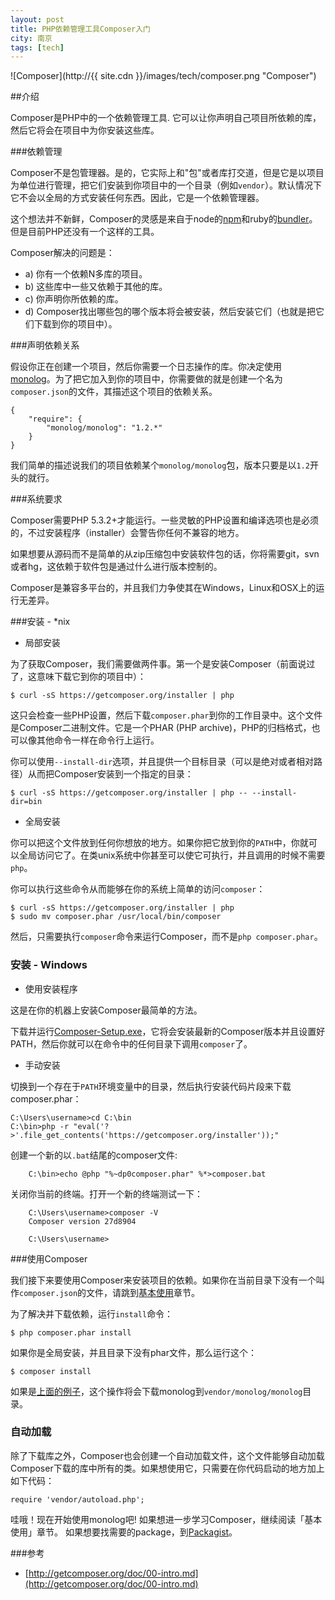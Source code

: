 ```yaml
---
layout: post
title: PHP依赖管理工具Composer入门
city: 南京
tags: [tech]
---
```


![Composer](http://{{ site.cdn }}/images/tech/composer.png "Composer")

##介绍

Composer是PHP中的一个依赖管理工具. 它可以让你声明自己项目所依赖的库，然后它将会在项目中为你安装这些库。

###依赖管理

Composer不是包管理器。是的，它实际上和"包"或者库打交道，但是它是以项目为单位进行管理，把它们安装到你项目中的一个目录（例如`vendor`）。默认情况下它不会以全局的方式安装任何东西。因此，它是一个依赖管理器。

这个想法并不新鲜，Composer的灵感是来自于node的[npm](http://npmjs.org/)和ruby的[bundler](http://gembundler.com/)。但是目前PHP还没有一个这样的工具。

Composer解决的问题是：

* a) 你有一个依赖N多库的项目。
* b) 这些库中一些又依赖于其他的库。
* c) 你声明你所依赖的库。
* d) Composer找出哪些包的哪个版本将会被安装，然后安装它们（也就是把它们下载到你的项目中）。

###声明依赖关系

假设你正在创建一个项目，然后你需要一个日志操作的库。你决定使用[monolog](https://github.com/Seldaek/monolog)。为了把它加入到你的项目中，你需要做的就是创建一个名为`composer.json`的文件，其描述这个项目的依赖关系。

```
{
    "require": {
        "monolog/monolog": "1.2.*"
    }
}
```

我们简单的描述说我们的项目依赖某个`monolog/monolog`包，版本只要是以`1.2`开头的就行。

###系统要求

Composer需要PHP 5.3.2+才能运行。一些灵敏的PHP设置和编译选项也是必须的，不过安装程序（installer）会警告你任何不兼容的地方。

如果想要从源码而不是简单的从zip压缩包中安装软件包的话，你将需要git，svn或者hg，这依赖于软件包是通过什么进行版本控制的。

Composer是兼容多平台的，并且我们力争使其在Windows，Linux和OSX上的运行无差异。

###安装 - \*nix

* 局部安装

为了获取Composer，我们需要做两件事。第一个是安装Composer（前面说过了，这意味下载它到你的项目中）：

    $ curl -sS https://getcomposer.org/installer | php

这只会检查一些PHP设置，然后下载`composer.phar`到你的工作目录中。这个文件是Composer二进制文件。它是一个PHAR (PHP
archive)，PHP的归档格式，也可以像其他命令一样在命令行上运行。

你可以使用`--install-dir`选项，并且提供一个目标目录（可以是绝对或者相对路径）从而把Composer安装到一个指定的目录：

    $ curl -sS https://getcomposer.org/installer | php -- --install-dir=bin

* 全局安装

你可以把这个文件放到任何你想放的地方。如果你把它放到你的`PATH`中，你就可以全局访问它了。在类unix系统中你甚至可以使它可执行，并且调用的时候不需要`php`。

你可以执行这些命令从而能够在你的系统上简单的访问`composer`：

    $ curl -sS https://getcomposer.org/installer | php
    $ sudo mv composer.phar /usr/local/bin/composer

然后，只需要执行`composer`命令来运行Composer，而不是`php composer.phar`。

### 安装 - Windows

* 使用安装程序

这是在你的机器上安装Composer最简单的方法。

下载并运行[Composer-Setup.exe](https://getcomposer.org/Composer-Setup.exe)，它将会安装最新的Composer版本并且设置好PATH，然后你就可以在命令中的任何目录下调用`composer`了。

* 手动安装

切换到一个存在于`PATH`环境变量中的目录，然后执行安装代码片段来下载composer.phar：

```
C:\Users\username>cd C:\bin
C:\bin>php -r "eval('?>'.file_get_contents('https://getcomposer.org/installer'));"
```

创建一个新的以`.bat`结尾的composer文件:

```
    C:\bin>echo @php "%~dp0composer.phar" %*>composer.bat
```

关闭你当前的终端。打开一个新的终端测试一下：

```
    C:\Users\username>composer -V
    Composer version 27d8904

    C:\Users\username>
```

###使用Composer

我们接下来要使用Composer来安装项目的依赖。如果你在当前目录下没有一个叫作`composer.json`的文件，请跳到[基本使用][1]章节。

为了解决并下载依赖，运行`install`命令：

    $ php composer.phar install

如果你是全局安装，并且目录下没有phar文件，那么运行这个：

    $ composer install

如果是[上面的例子](#declaring-dependencies)，这个操作将会下载monolog到`vendor/monolog/monolog`目录。

### 自动加载

除了下载库之外，Composer也会创建一个自动加载文件，这个文件能够自动加载Composer下载的库中所有的类。如果想使用它，只需要在你代码启动的地方加上如下代码：

    require 'vendor/autoload.php';

哇哦！现在开始使用monolog吧! 如果想进一步学习Composer，继续阅读「基本使用」章节。
如果想要找需要的package，到[Packagist][2]。

###参考

* [http://getcomposer.org/doc/00-intro.md](http://getcomposer.org/doc/00-intro.md)

[1]: http://getcomposer.org/doc/01-basic-usage.md
[2]: https://packagist.org/
